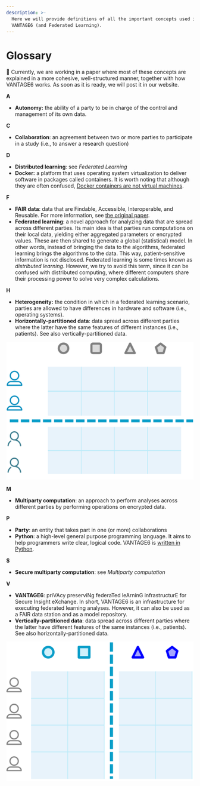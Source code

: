 ```yaml
---
description: >-
  Here we will provide definitions of all the important concepts used in
  VANTAGE6 (and Federated Learning).
---
```


# Glossary

📝 Currently, we are working in a paper where most of these concepts are explained in a more cohesive, well-structured manner, together with how VANTAGE6 works. As soon as it is ready, we will post it in our website.

**A**

* **Autonomy:** the ability of a party to be in charge of the control and management of its own data.

**C**

* **Collaboration**: an agreement between two or more parties to participate in a study \(i.e., to answer a research question\)

**D**

* **Distributed learning**: see _Federated Learning_
* **Docker:** a platform that uses operating system virtualization to deliver software in packages called containers. It is worth noting that although they are often confused, [Docker containers are not virtual machines](https://www.docker.com/blog/containers-are-not-vms/).

**F**

* **FAIR data**: data that are Findable, Accessible, Interoperable, and Reusable. For more information, see [the original paper](https://www.nature.com/articles/sdata201618.pdf?origin=ppub).
* **Federated learning**: a novel approach for analyzing data that are spread across different parties. Its main idea is that parties run computations on their local data, yielding either aggregated parameters or encrypted values. These are then shared to generate a global \(statistical\) model. In other words, instead of bringing the data to the algorithms, federated learning brings the algorithms to the data. This way, patient-sensitive information is not disclosed. Federated learning is some times known as _distributed learning_. However, we try to avoid this term, since it can be confused with distributed computing, where different computers share their processing power to solve very complex calculations.

**H**

* **Heterogeneity:** the condition in which in a federated learning scenario, parties are allowed to have differences in hardware and software \(i.e., operating systems\).
* **Horizontally-partitioned data**: data spread across different parties where the latter have the same features of different instances \(i.e., patients\). See also vertically-partitioned data.

![](../.gitbook/assets/horizontal.PNG)

**M**

* **Multiparty computation**: an approach to perform analyses across different parties by performing operations on encrypted data.

**P**

* **Party**: an entity that takes part in one \(or more\) collaborations
* **Python**:  a high-level general purpose programming language. It aims to help programmers write clear, logical code. VANTAGE6 is [written in Python](https://github.com/IKNL/vantage6).

**S**

* **Secure multiparty computation**: see _Multiparty computation_

**V**

* **VANTAGE6**: priVAcy preserviNg federaTed leArninG infrastructurE for Secure Insight eXchange. In short, VANTAGE6 is an infrastructure for executing federated learning analyses. However, it can also be used as a FAIR data station and as a model repository.
* **Vertically-partitioned data**: data spread across different parties where the latter have different features of the same instances \(i.e., patients\). See also horizontally-partitioned data.

![](../.gitbook/assets/vertical.png)
